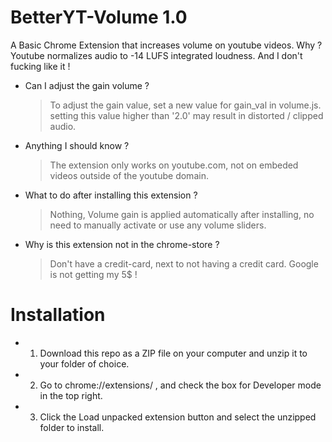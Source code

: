 # BetterYT-Volume 1.0

A Basic Chrome Extension that increases volume on youtube videos. Why ? Youtube normalizes audio to -14 LUFS integrated loudness. And I don't fucking like it !  

- Can I adjust the gain volume ? 
	> To adjust the gain value, set a new value for gain_val in volume.js. setting this value higher than '2.0' may result in distorted / clipped audio.
- Anything I should know ? 
	> The extension only works on youtube.com, not on embeded videos outside of the youtube domain.
- What to do after installing this extension ? 
	> Nothing, Volume gain is applied automatically after installing,  no need to manually activate or use any volume sliders. 
- Why is this extension not in the chrome-store ?
	> Don't have a credit-card, next to not having a credit card. Google is not getting my 5$ !


# Installation 	
- 1) Download this repo as a ZIP file on your computer and unzip it to your folder of choice.
- 2) Go to chrome://extensions/ , and check the box for Developer mode in the top right. 
- 3) Click the Load unpacked extension button and select the unzipped folder to install.

